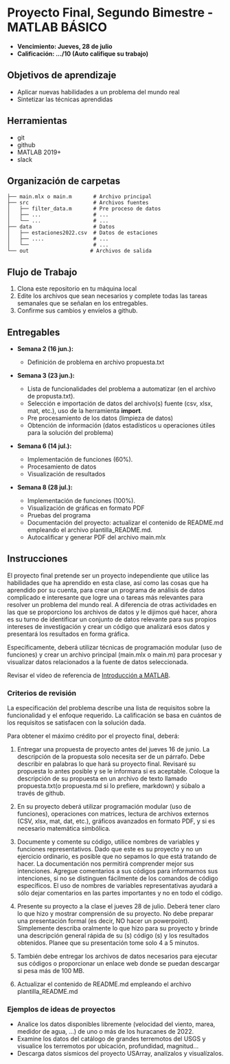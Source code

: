 # Proyecto Final, Segundo Bimestre - MATLAB BÁSICO

- **Vencimiento: Jueves, 28 de julio**
- **Calificación: .../10 (Auto califique su trabajo)**

## Objetivos de aprendizaje
- Aplicar nuevas habilidades a un problema del mundo real
- Sintetizar las técnicas aprendidas

## Herramientas
- git
- github
- MATLAB 2019+
- slack



## Organización de carpetas

```
├── main.mlx o main.m       # Archivo principal
├── src                     # Archivos fuentes
│   ├── filter_data.m       # Pre proceso de datos
│   ├── ...                 # ... 
│   └── ...                 # ...
├── data                    # Datos
│   ├── estaciones2022.csv  # Datos de estaciones
│   ├── ....                # ...
│   └──                     # ...
└── out                    # Archivos de salida

```

## Flujo de Trabajo
1. Clona este repositorio en tu máquina local    
2. Edite los archivos que sean necesarios y complete todas las tareas semanales que se señalan en los entregables.
3. Confirme sus cambios y envíelos a github. 


## Entregables
- **Semana 2 (16 jun.):** 
  - Definición de problema en archivo propuesta.txt
 
- **Semana 3 (23 jun.):** 
  - Lista de funcionalidades del problema a automatizar (en el archivo de propusta.txt).
  - Selección e importación de datos del archivo(s) fuente (csv, xlsx, mat, etc.), uso de la herramienta **import**.
  - Pre procesamiento de los datos (limpieza de datos)
  - Obtención de información (datos estadísticos u operaciones útiles para la solución del problema)
   
- **Semana 6 (14 jul.):**  
  - Implementación de funciones (60%).
  - Procesamiento de datos
  - Visualización de resultados  
- **Semana 8 (28 jul.):**  
  - Implementación de funciones (100%).
  - Visualización de gráficas en formato PDF
  - Pruebas del programa
  - Documentación del proyecto: actualizar el contenido de README.md empleando el archivo plantilla_README.md.
  - Autocalificar y generar PDF del archivo main.mlx



## Instrucciones

El proyecto final pretende ser un proyecto independiente que utilice las habilidades que ha aprendido en esta clase, así como las cosas que ha aprendido por su cuenta, para crear un programa de análisis de datos complicado e interesante que logre una o tareas más relevantes para resolver un problema del mundo real. A diferencia de otras actividades en las que se proporciono los archivos de datos y le dijimos qué hacer, ahora es su turno de identificar un conjunto de datos relevante para sus propios intereses de investigación y crear un código que analizará esos datos y presentará los resultados en forma gráfica.

Específicamente, deberá utilizar técnicas de programación modular (uso de funciones) y crear un archivo principal (main.mlx o main.m) para procesar y visualizar datos relacionados a la fuente de datos seleccionada.

Revisar el vídeo de referencia de [Introducción a MATLAB](https://www.youtube.com/watch?v=msJjpZxu6tY&ab_channel=MATLABenEspa%C3%B1ol).  

### Criterios de revisión

La especificación del problema describe una lista de requisitos sobre la funcionalidad y el enfoque requerido. La calificación se basa en cuántos de los requisitos se satisfacen con la solución dada.

Para obtener el máximo crédito por el proyecto final, deberá:

1. Entregar una propuesta de proyecto antes del jueves 16 de junio. La descripción de la propuesta solo necesita ser de un párrafo. Debe describir en palabras lo que hará su proyecto final. Revisaré su propuesta lo antes posible y se le informara si es aceptable. Coloque la descripción de su propuesta en un archivo de texto llamado propuesta.txt(o propuesta.md si lo prefiere, markdown) y súbalo a través de github.

2. En su proyecto deberá utilizar programación modular (uso de funciones), operaciones con matrices, lectura de archivos externos (CSV, xlsx, mat, dat, etc.), gráficos avanzados en formato PDF, y si es necesario matemática simbólica.

3. Documente y comente su código, utilice nombres de variables y funciones representativos. Dado que este es su proyecto y no un ejercicio ordinario, es posible que no sepamos lo que está tratando de hacer. La documentación nos permitirá comprender mejor sus intenciones. Agregue comentarios a sus códigos para informarnos sus intenciones, si no se distinguen fácilmente de los comandos de código específicos. El uso de nombres de variables representativas ayudará a sólo dejar comentarios en las partes importantes y no en todo el código.   

4. Presente su proyecto a la clase el jueves 28 de julio. Deberá tener claro lo que hizo y mostrar comprensión de su proyecto. No debe preparar una presentación formal (es decir, NO hacer un powerpoint). Simplemente describa oralmente lo que hizo para su proyecto y brinde una descripción general rápida de su (s) código (s) y los resultados obtenidos. Planee que su presentación tome solo 4 a 5 minutos. 

5. También debe entregar los archivos de datos necesarios para ejecutar sus códigos o proporcionar un enlace web donde se puedan descargar si pesa más de 100 MB. 

6. Actualizar el contenido de README.md empleando el archivo plantilla_README.md  


### Ejemplos de ideas de proyectos

- Analice los datos disponibles libremente (velocidad del viento, marea, medidor de agua, ...) de uno o más de los huracanes de 2022.
- Examine los datos del catálogo de grandes terremotos del USGS y visualice los terremotos por ubicación, profundidad, magnitud...
- Descarga datos sísmicos del proyecto USArray, analízalos y visualízalos.


